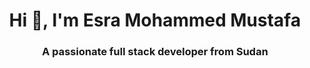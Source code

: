 
<h1 align="center">Hi 👋, I'm Esra Mohammed Mustafa</h1>
<h3 align="center">A passionate full stack developer from Sudan</h3>



